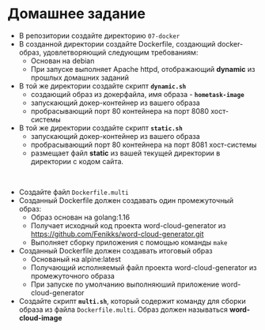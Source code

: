 # Домашнее задание 

- В репозитории создайте директорию `07-docker`
- В созданной директории создайте Dockerfile, создающий docker-образ, удовлетворяющий следующим требованиям:
  - Основан на debian
  - При запуске выполняет Apache httpd, отображающий **dynamic** из прошлых домашних заданий
- В той же директории создайте скрипт **`dynamic.sh`**
  - создающий образ из докерфайла, имя образа - **`hometask-image`**
  - запускающий докер-контейнер из вашего образа
  - пробрасывающий порт 80 контейнера на порт 8080 хост-системы
- В той же директории создайте скрипт **`static.sh`**
  - запускающий докер-контейнер из вашего образа
  - пробрасывающий порт 80 контейнера на порт 8081 хост-системы
  - размещает файл **static** из вашей текущей директории в директории c кодом сайта.

&nbsp;
- Создайте файл `Dockerfile.multi`
- Созданный Dockerfile должен создавать один промежуточный образ:
  - Образ основан на golang:1.16
  - Получает исходный код проекта word-cloud-generator из https://github.com/Fenikks/word-cloud-generator.git
  - Выполняет сборку приложения с помощью команды `make`
- Созданный Dockerfile должен создавать итоговый образ 
  - Основаный на alpine:latest
  - Получающий исполняемый файл проекта word-cloud-generator из промежуточного образа
  - При запуске по умолчанию выполняюший приложение word-cloud-generator
- Создайте скрипт **`multi.sh`**, который содержит команду для сборки образа из файла `Dockerfile.multi`. Образ должен называться **word-cloud-image**
